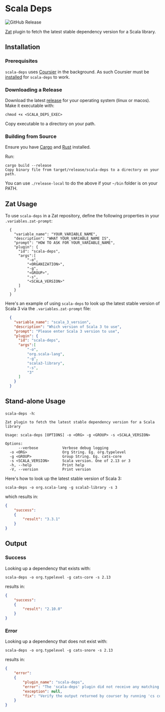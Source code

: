 # Scala Deps

![GitHub Release](https://img.shields.io/github/v/release/ssanj/scala-deps-zatp)

[Zat](https://github.com/ssanj/zat) plugin to fetch the latest stable dependency version for a Scala library.

## Installation

### Prerequisites

`scala-deps` uses [Coursier](https://get-coursier.io/) in the background. As such Coursier must be [installed](https://get-coursier.io/docs/cli-installation) for `scala-deps` to work.


### Downloading a Release

Download the latest [release](https://github.com/ssanj/scala-deps/releases) for your operating system (linux or macos).
Make it executable with:

`chmod +x <SCALA_DEPS_EXEC>`

Copy executable to a directory on your path.

### Building from Source

Ensure you have [Cargo](https://doc.rust-lang.org/cargo/getting-started/installation.html) and [Rust](https://www.rust-lang.org/) installed.

Run:

```
cargo build --release
Copy binary file from target/release/scala-deps to a directory on your path.
```

You can use `./release-local` to do the above if your `~/bin` folder is on your PATH.


## Zat Usage

To use `scala-deps` in a Zat repository, define the following properties in your `.variables.zat-prompt`:

```
  {
    "variable_name": "YOUR_VARIABLE_NAME",
    "description": "WHAT YOUR_VARIABLE_NAME IS",
    "prompt": "HOW TO ASK FOR YOUR_VARIABLE_NAME",
    "plugin": {
      "id": "scala-deps",
      "args":[
          "-o",
          "<ORGANIZATION>",
          "-g",
          "<GROUP>",
          "-s",
          "<SCALA_VERSION>"
      ]
    }
  }
```

Here's an example of using `scala-deps` to look up the latest stable version of Scala 3 via the `.variables.zat-prompt` file:

```json
  {
    "variable_name": "scala_3_version",
    "description": "Which version of Scala 3 to use",
    "prompt": "Please enter Scala 3 version to use",
    "plugin": {
      "id": "scala-deps",
      "args":[
          "-o",
          "org.scala-lang",
          "-g",
          "scala3-library",
          "-s",
          "3"
      ]
    }
  }
```

## Stand-alone Usage

`scala-deps -h`:

```
Zat plugin to fetch the latest stable dependency version for a Scala library

Usage: scala-deps [OPTIONS] -o <ORG> -g <GROUP> -s <SCALA_VERSION>

Options:
      --verbose           Verbose debug logging
  -o <ORG>                Org String. Eg. org.typelevel
  -g <GROUP>              Group String. Eg. cats-core
  -s <SCALA_VERSION>      Scala version. One of 2.13 or 3
  -h, --help              Print help
  -V, --version           Print version
```

Here's how to look up the latest stable version of Scala 3:

```
scala-deps -o org.scala-lang -g scala3-library -s 3
```

which results in:

```json
{
    "success":
    {
        "result": "3.3.1"
    }
}
```

## Output

### Success

Looking up a dependency that exists with:

```
scala-deps -o org.typelevel -g cats-core -s 2.13
```

results in:

```.json
{
    "success":
    {
        "result": "2.10.0"
    }
}
```

### Error

Looking up a dependency that does not exist with:

```
scala-deps -o org.typelevel -g cats-snore -s 2.13
```

results in:

```.json
{
    "error":
    {
        "plugin_name": "scala-deps",
        "error": "The 'scala-deps' plugin did not receive any matching results from coursier.",
        "exception": null,
        "fix": "Verify the output returned by courser by running 'cs complete-dep org.typelevel:cats-snore_2.13:'"
    }
}
```
